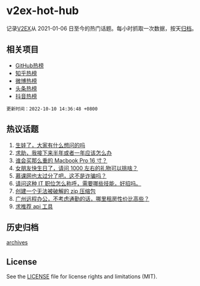 # v2ex-hot-hub

 记录[V2EX](https://www.v2ex.com/)从 2021-01-06 日至今的热门话题。每小时抓取一次数据，按天[归档](archives)。
 
 ## 相关项目

- [GitHub热榜](https://github.com/lonnyzhang423/github-hot-hub)
- [知乎热榜](https://github.com/lonnyzhang423/zhihu-hot-hub)
- [微博热榜](https://github.com/lonnyzhang423/weibo-hot-hub)
- [头条热榜](https://github.com/lonnyzhang423/toutiao-hot-hub)
- [抖音热榜](https://github.com/lonnyzhang423/douyin-hot-hub)


 `更新时间：2022-10-10 14:36:48 +0800`

## 热议话题

1. [生娃了，大家有什么想问的吗](https://www.v2ex.com/t/885675)
1. [求助，我接下来半年或者一年应该怎么办](https://www.v2ex.com/t/885553)
1. [谁会买那么重的 Macbook Pro 16 寸？](https://www.v2ex.com/t/885590)
1. [女朋友快生日了，请问 1000 左右的礼物可以挑啥？](https://www.v2ex.com/t/885668)
1. [慕课网也太过分了吧，这不是诈骗吗？](https://www.v2ex.com/t/885693)
1. [请问这种 IT 职位怎么称呼，需要哪些技能，好招吗。](https://www.v2ex.com/t/885529)
1. [创建一个无法被破解的 zip 压缩包](https://www.v2ex.com/t/885696)
1. [广州远程办公，不考虑通勤的话，哪里租房性价比高些？](https://www.v2ex.com/t/885623)
1. [求推荐 api 工具](https://www.v2ex.com/t/885571)

## 历史归档

[archives](archives)

## License

See the [LICENSE](LICENSE) file for license rights and limitations (MIT).
